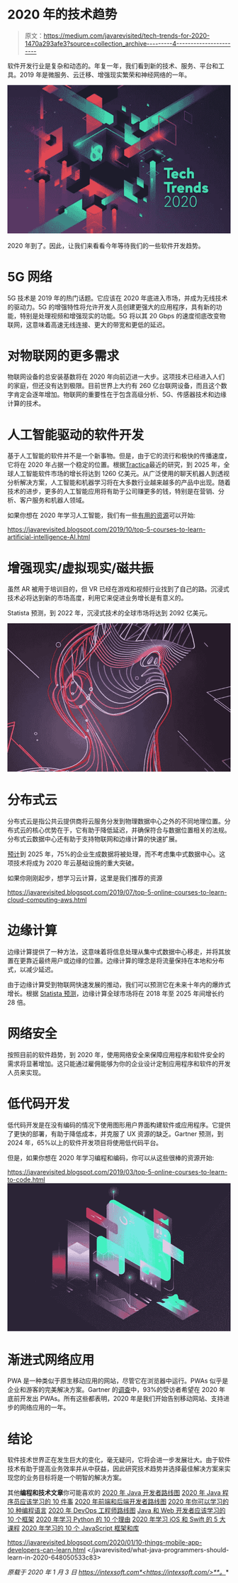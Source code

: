 # 2020 年的技术趋势

> 原文：<https://medium.com/javarevisited/tech-trends-for-2020-1470a293afe3?source=collection_archive---------4----------------------->

软件开发行业是复杂和动态的。年复一年，我们看到新的技术、服务、平台和工具。2019 年是微服务、云迁移、增强现实繁荣和神经网络的一年。

![](img/4ef5af16557ade2c355f65e48c4011ac.png)

2020 年到了。因此，让我们来看看今年等待我们的一些软件开发趋势。

# 5G 网络

5G 技术是 2019 年的热门话题。它应该在 2020 年底进入市场，并成为无线技术的驱动力。5G 的增强特性将允许开发人员创建更强大的应用程序，具有新的功能，特别是处理视频和增强现实的功能。5G 将以其 20 Gbps 的速度彻底改变物联网，这意味着高速无线连接、更大的带宽和更低的延迟。

# 对物联网的更多需求

物联网设备的总安装基数将在 2020 年向前迈进一大步。这项技术已经进入人们的家庭，但还没有达到极限。目前世界上大约有 260 亿台联网设备，而且这个数字肯定会逐年增加。物联网的重要性在于包含高级分析、5G、传感器技术和边缘计算的技术。

# 人工智能驱动的软件开发

基于人工智能的软件并不是一个新事物。但是，由于它的流行和极快的传播速度，它将在 2020 年占据一个稳定的位置。根据[Tractica](https://www.tractica.com/research/artificial-intelligence-market-forecasts/)最近的研究，到 2025 年，全球人工智能软件市场的增长将达到 1260 亿美元。从广泛使用的聊天机器人到透视分析解决方案，人工智能和机器学习将在大多数行业越来越多的产品中出现。随着技术的进步，更多的人工智能应用将有助于公司赚更多的钱，特别是在营销、分析、客户服务和机器人领域。

如果你想在 2020 年学习人工智能，我们有一些[有用的资源](https://javarevisited.blogspot.com/2019/10/top-5-courses-to-learn-artificial-intelligence-AI.html)可以开始:

<https://javarevisited.blogspot.com/2019/10/top-5-courses-to-learn-artificial-intelligence-AI.html>  

# 增强现实/虚拟现实/磁共振

虽然 AR 被用于培训目的，但 VR 已经在游戏和视频行业找到了自己的路。沉浸式技术必将达到新的市场高度，利用它来促进业务增长是有意义的。

Statista 预测，到 2022 年，沉浸式技术的全球市场将达到 2092 亿美元。

![](img/b1d8912486d26e54f07f0c6fe89edaac.png)

# 分布式云

分布式云是指公共云提供商将云服务分发到物理数据中心之外的不同地理位置。分布式云的核心优势在于，它有助于降低延迟，并确保符合与数据位置相关的法规。分布式云数据中心还有助于支持物联网和边缘计算的快速扩展。

[预计](https://www.gartner.com/smarterwithgartner/what-edge-computing-means-for-infrastructure-and-operations-leaders/)到 2025 年，75%的企业生成数据将被处理，而不考虑集中式数据中心。这项技术将成为 2020 年云基础设施的重大突破。

如果你刚刚起步，想学习云计算，这里是我们推荐的资源

<https://javarevisited.blogspot.com/2019/07/top-5-online-courses-to-learn-cloud-computing-aws.html>  

# 边缘计算

边缘计算提供了一种方法，这意味着将信息处理从集中式数据中心移走，并将其放置在更靠近最终用户或边缘的位置。边缘计算的理念是将流量保持在本地和分布式，以减少延迟。

由于边缘计算受到物联网快速发展的推动，我们可以预测它在未来十年内的爆炸式增长。根据 [Statista 预测](https://www.statista.com/statistics/948744/worldwide-edge-computing-market-size/)，边缘计算全球市场将在 2018 年至 2025 年间增长约 28 倍。

# 网络安全

按照目前的软件趋势，到 2020 年，使用网络安全来保障应用程序和软件安全的需求将显著增加。这只能通过雇佣能够为你的企业设计定制应用程序和软件的开发人员来实现。

# 低代码开发

低代码开发是在没有编码的情况下使用图形用户界面构建软件或应用程序。它提供了更快的部署，有助于降低成本，并克服了 UX 资源的缺乏。Gartner 预测，到 2024 年，65%以上的软件开发项目将使用低代码平台。

但是，如果你想在 2020 年学习编程和编码，你可以从这些很棒的资源开始:

<https://javarevisited.blogspot.com/2019/03/top-5-online-courses-to-learn-to-code.html>  [![](img/98f812a6d2a10cfcb35bfd871611dfc7.png)](https://dev.to/javinpaul/11-essential-skills-software-developers-should-learn-in-2020-1bio)

# 渐进式网络应用

PWA 是一种类似于原生移动应用的网站，尽管它在浏览器中运行。PWAs 似乎是企业和游客的完美解决方案。Gartner 的[调查](https://www.gartner.com/en/documents/3901479/survey-analysis-insights-to-kick-start-an-enterprise-mul)中，93%的受访者希望在 2020 年底前开发出 PWAs。所有这些都表明，2020 年是我们开始告别移动网站、支持进步的网络应用的一年。

# 结论

软件技术世界正在发生巨大的变化，毫无疑问，它将会进一步发展壮大。由于软件技术有助于提高业务效率并从中获益，因此研究技术趋势并选择最佳解决方案来实现您的业务目标将是一个明智的解决方案。

其他**编程和技术文章**你可能喜欢的
[2020 年 Java 开发者路线图](https://javarevisited.blogspot.com/2019/10/the-java-developer-roadmap.html)
[2020 年 Java 程序员应该学习的 10 件事](https://javarevisited.blogspot.com/2017/12/10-things-java-programmers-should-learn.html#axzz5atl0BngO)
[2020 年前端和后端开发者路线图](https://javarevisited.blogspot.com/2019/02/the-2019-web-developer-roadmap.html)
[2020 年你可以学习的 10 种编程语言](http://www.java67.com/2017/12/10-programming-languages-to-learn-in.html)
[2020 年 DevOps 工程师路线图](https://javarevisited.blogspot.com/2018/09/the-2018-devops-roadmap-your-guide-to-become-DevOps-Engineer.html#axzz61d5FPRru)
[Java 和 Web 开发者应该学习的 10 个框架](http://javarevisited.blogspot.sg/2018/01/10-frameworks-java-and-web-developers-should-learn.html)
[2020 年学习 Python 的 10 个理由](https://javarevisited.blogspot.com/2018/05/10-reasons-to-learn-python-programming.html)
[2020 年学习 iOS 和 Swift 的 5 大课程](/swlh/top-5-course-to-learn-ios-12-and-swift-4-in-depth-5a7351785f8d)
[2020 年学习的 10 个 JavaScript 框架和库](https://www.java67.com/2019/01/top-10-javascript-frameworks-and-libraries-for-web-developers.html)

<https://javarevisited.blogspot.com/2020/01/10-things-mobile-app-developers-can-learn.html>  </javarevisited/what-java-programmers-should-learn-in-2020-648050533c83>  

*原载于 2020 年 1 月 3 日 https://intexsoft.com*<https://intexsoft.com/>**。**